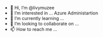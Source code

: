 - 👋 Hi, I’m @livymuzee
- 👀 I’m interested in ... Azure Administartion
- 🌱 I’m currently learning ...
- 💞️ I’m looking to collaborate on ...
- 📫 How to reach me ...

<!---
livymuzee/livymuzee is a ✨ special ✨ repository because its `README.md` (this file) appears on your GitHub profile.
You can click the Preview link to take a look at your changes.
--->
